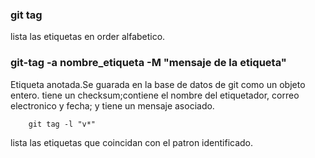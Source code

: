 ### git tag
lista las etiquetas en order alfabetico.

### git-tag -a nombre_etiqueta -M "mensaje de la etiqueta"

Etiqueta anotada.Se guarada en la base de datos de git como un objeto entero. tiene un checksum;contiene el nombre del etiquetador, correo electronico y fecha; y tiene un mensaje asociado.
```
    git tag -l "v*"

```
lista las etiquetas que coincidan con el patron identificado.
